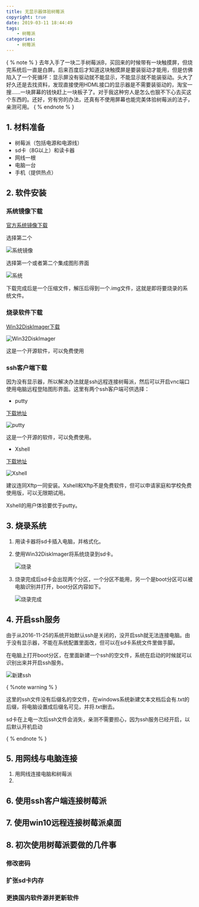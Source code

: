 ```yaml
---
title: 无显示器体验树莓派
copyright: true
date: 2019-03-11 18:44:49
tags:
    - 树莓派
categories:
    - 树莓派
---
```


{ % note % }
去年入手了一块二手树莓派B，买回来的时候带有一块触摸屏，但烧完系统后一直是白屏。后来百度后才知道这块触摸屏是要装驱动才能用，但是仿佛陷入了一个死循环：显示屏没有驱动就不能显示，不能显示就不能装驱动。头大了好久还是去找资料，发现直接使用HDML接口的显示器是不需要装驱动的，淘宝一搜......一块屏幕的钱快赶上一块板子了。对于我这种穷人是怎么也狠不下心去买这个东西的。还好，穷有穷的办法，还真有不使用屏幕也能完美体验树莓派的法子，亲测可用。
{ % endnote % }

<!--more-->

## 1. 材料准备

- 树莓派（包括电源和电源线）
- sd卡（8G以上）和读卡器
- 网线一根
- 电脑一台
- 手机（提供热点）

## 2. 软件安装

### 系统镜像下载

[官方系统镜像下载](https://www.raspberrypi.org/downloads/)

选择第二个

![系统镜像](https://i.loli.net/2019/03/11/5c86425a02190.png)

选择第一个或者第二个集成图形界面

![系统](https://i.loli.net/2019/03/11/5c8642e5e85d3.png)

下载完成后是一个压缩文件，解压后得到一个.img文件，这就是即将要烧录的系统文件。

### 烧录软件下载

[Win32DiskImager下载](https://sourceforge.net/projects/win32diskimager/)

![Win32DiskImager](https://i.loli.net/2019/03/11/5c8643f219a63.png)

这是一个开源软件，可以免费使用

### ssh客户端下载

因为没有显示器，所以解决办法就是ssh远程连接树莓派，然后可以开启vnc端口使用电脑远程登陆图形界面。这里有两个ssh客户端可供选择：

- putty
  
[下载地址](https://www.chiark.greenend.org.uk/~sgtatham/putty/latest.html)

![putty](https://i.loli.net/2019/03/11/5c8645430df79.png)

这是一个开源的软件，可以免费使用。

- Xshell
  
[下载地址](https://www.netsarang.com/zh/all-downloads/)

![Xshell](https://i.loli.net/2019/03/11/5c8651383a67e.png)

建议连同Xftp一同安装。Xshell和Xftp不是免费软件，但可以申请家庭和学校免费使用版，可以无限期试用。

Xshell的用户体验要优于putty。

## 3. 烧录系统

1. 用读卡器将sd卡插入电脑，并格式化。
2. 使用Win32DiskImager将系统烧录到sd卡。

    ![烧录](https://i.loli.net/2019/03/11/5c867a637a939.png)

3. 烧录完成后sd卡会出现两个分区，一个分区不能用，另一个是boot分区可以被电脑识别并打开，boot分区内容如下。

    ![烧录完成](https://i.loli.net/2019/03/11/5c867c8b44c48.png)

## 4. 开启ssh服务

由于从2016-11-25的系统开始默认ssh是关闭的，没开启ssh就无法连接电脑。由于没有显示器，不能在系统配置里面改，但可以在sd卡系统文件里做手脚。

在电脑上打开boot分区，在里面新建一个ssh的空文件，系统在启动的时候就可以识别出来并开启ssh服务。

![新建ssh](https://i.loli.net/2019/03/11/5c86805ea488c.gif)

{ %note warning % }

这里的ssh文件没有后缀名的空文件，在windows系统新建文本文档后会有.txt的后缀，将电脑设置成后缀名可见，并将.txt删去。

sd卡在上电一次后ssh文件会消失，亲测不需要担心，因为ssh服务已经开启，以后默认开机启动

{ % endnote % }

## 5. 用网线与电脑连接

1. 用网线连接电脑和树莓派
2. 

## 6. 使用ssh客户端连接树莓派

## 7. 使用win10远程连接树莓派桌面

## 8. 初次使用树莓派要做的几件事

### 修改密码

### 扩张sd卡内存

### 更换国内软件源并更新软件